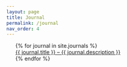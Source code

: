 ```yaml
---
layout: page
title: Journal
permalink: /journal
nav_order: 4
---
```


<ul style="list-style-type:none;">
  {% for journal in site.journals %}
    <li><a href="{{ journal.url }}">{{ journal.title }}&nbsp;&ndash;&nbsp;{{ journal.description }}</a></li>
  {% endfor %}
</ul>